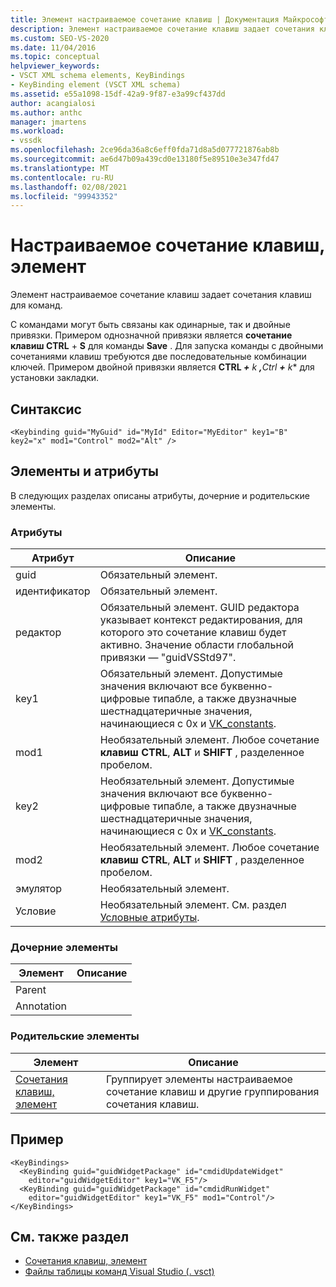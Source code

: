 ```yaml
---
title: Элемент настраиваемое сочетание клавиш | Документация Майкрософт
description: Элемент настраиваемое сочетание клавиш задает сочетания клавиш для команд. С командами могут быть связаны как одинарные, так и двойные привязки.
ms.custom: SEO-VS-2020
ms.date: 11/04/2016
ms.topic: conceptual
helpviewer_keywords:
- VSCT XML schema elements, KeyBindings
- KeyBinding element (VSCT XML schema)
ms.assetid: e55a1098-15df-42a9-9f87-e3a99cf437dd
author: acangialosi
ms.author: anthc
manager: jmartens
ms.workload:
- vssdk
ms.openlocfilehash: 2ce96da36a8c6eff0fda71d8a5d077721876ab8b
ms.sourcegitcommit: ae6d47b09a439cd0e13180f5e89510e3e347fd47
ms.translationtype: MT
ms.contentlocale: ru-RU
ms.lasthandoff: 02/08/2021
ms.locfileid: "99943352"
---
```

# <a name="keybinding-element"></a>Настраиваемое сочетание клавиш, элемент
Элемент настраиваемое сочетание клавиш задает сочетания клавиш для команд.

 С командами могут быть связаны как одинарные, так и двойные привязки. Примером однозначной привязки является **сочетание клавиш CTRL** + **S** для команды **Save** . Для запуска команды с двойными сочетаниями клавиш требуются две последовательные комбинации ключей. Примером двойной привязки является <strong>CTRL *+</strong> k <strong>,</strong>Ctrl <strong>+</strong> k** для установки закладки.

## <a name="syntax"></a>Синтаксис

```
<Keybinding guid="MyGuid" id="MyId" Editor="MyEditor" key1="B" key2="x" mod1="Control" mod2="Alt" />
```

## <a name="attributes-and-elements"></a>Элементы и атрибуты
 В следующих разделах описаны атрибуты, дочерние и родительские элементы.

### <a name="attributes"></a>Атрибуты

|Атрибут|Описание|
|---------------|-----------------|
|guid|Обязательный элемент.|
|идентификатор|Обязательный элемент.|
|редактор|Обязательный элемент. GUID редактора указывает контекст редактирования, для которого это сочетание клавиш будет активно. Значение области глобальной привязки — "guidVSStd97".|
|key1|Обязательный элемент. Допустимые значения включают все буквенно-цифровые типабле, а также двузначные шестнадцатеричные значения, начинающиеся с 0x и [VK_constants](/windows/desktop/inputdev/virtual-key-codes).|
|mod1|Необязательный элемент. Любое сочетание **клавиш CTRL**, **ALT** и **SHIFT** , разделенное пробелом.|
|key2|Необязательный элемент. Допустимые значения включают все буквенно-цифровые типабле, а также двузначные шестнадцатеричные значения, начинающиеся с 0x и [VK_constants](/windows/desktop/inputdev/virtual-key-codes).|
|mod2|Необязательный элемент. Любое сочетание **клавиш CTRL**, **ALT** и **SHIFT** , разделенное пробелом.|
|эмулятор|Необязательный элемент.|
|Условие|Необязательный элемент. См. раздел [Условные атрибуты](../extensibility/vsct-xml-schema-conditional-attributes.md).|

### <a name="child-elements"></a>Дочерние элементы

|Элемент|Описание|
|-------------|-----------------|
|Parent||
|Annotation||

### <a name="parent-elements"></a>Родительские элементы

|Элемент|Описание|
|-------------|-----------------|
|[Сочетания клавиш, элемент](../extensibility/keybindings-element.md)|Группирует элементы настраиваемое сочетание клавиш и другие группирования сочетания клавиш.|

## <a name="example"></a>Пример

```
<KeyBindings>
  <KeyBinding guid="guidWidgetPackage" id="cmdidUpdateWidget"
    editor="guidWidgetEditor" key1="VK_F5"/>
  <KeyBinding guid="guidWidgetPackage" id="cmdidRunWidget"
    editor="guidWidgetEditor" key1="VK_F5" mod1="Control"/>
</KeyBindings>
```

## <a name="see-also"></a>См. также раздел
- [Сочетания клавиш, элемент](../extensibility/keybindings-element.md)
- [Файлы таблицы команд Visual Studio (. vsct)](../extensibility/internals/visual-studio-command-table-dot-vsct-files.md)
